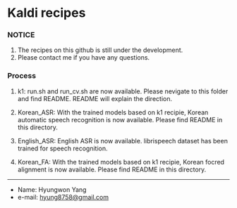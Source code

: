 # Kaldi recipes


### NOTICE
1. The recipes on this github is still under the development.
2. Please contact me if you have any questions.

### Process
1. k1: run.sh and run_cv.sh are now available. Please nevigate to this folder and find README. README will explain the direction.

2. Korean_ASR: With the trained models based on k1 recipie, Korean automatic speech recognition is now available. Please find README in this directory.

3. English_ASR: English ASR is now available. librispeech dataset has been trained for speech recognition.

4. Korean_FA: With the trained models based on k1 recipie, Korean focred alignment is now available. Please find README in this directory.


-----
- Name: Hyungwon Yang
- e-mail: hyung8758@gmail.com
